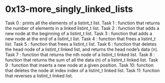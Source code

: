 # 0x13-more_singly_linked_lists

Task 0 : prints all the elements of a listint_t list.
Task 1 : function that returns the number of elements in a linked listint_t list.
Task 2 : function that adds a new node at the beginning of a listint_t list.
Task 3 : function that adds a new node at the end of a listint_t list.
Task 4 : function that frees a listint_t list.
Task 5 : function that frees a listint_t list.
Task 6 : function that deletes the head node of a listint_t linked list, and returns the head node’s data (n).
Task 7 : function that returns the nth node of a listint_t linked list.
Task 8 : function that returns the sum of all the data (n) of a listint_t linked list.
Task 9 : function that inserts a new node at a given position.
Task 10: function that deletes the node at index index of a listint_t linked list.
Task 11: function that reverses a listint_t linked list.
